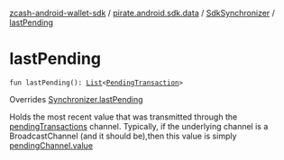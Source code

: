 [zcash-android-wallet-sdk](../../index.md) / [pirate.android.sdk.data](../index.md) / [SdkSynchronizer](index.md) / [lastPending](./last-pending.md)

# lastPending

`fun lastPending(): `[`List`](https://kotlinlang.org/api/latest/jvm/stdlib/kotlin.collections/-list/index.html)`<`[`PendingTransaction`](../../pirate.android.sdk.entity/-pending-transaction/index.md)`>`

Overrides [Synchronizer.lastPending](../-synchronizer/last-pending.md)

Holds the most recent value that was transmitted through the [pendingTransactions](../-synchronizer/pending-transactions.md) channel. Typically, if the
underlying channel is a BroadcastChannel (and it should be),then this value is simply [pendingChannel.value](#)

